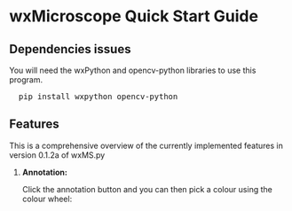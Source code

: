 # wxMicroscope Quick Start Guide

## Dependencies issues
You will need the wxPython and opencv-python libraries to use this program. 

<pre>  pip install wxpython opencv-python </pre>

## Features

This is a comprehensive overview of the currently implemented features in version 0.1.2a of wxMS.py

1. <b>Annotation:</b>

    Click the annotation button and you can then pick a colour using the colour wheel:
   

